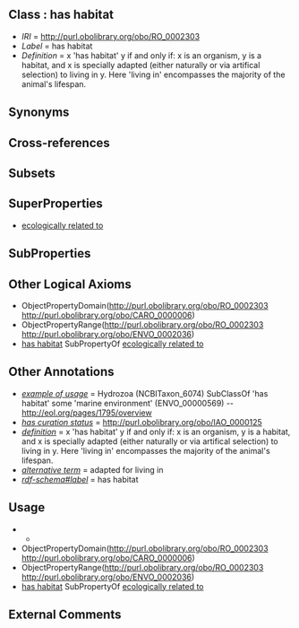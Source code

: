 
## Class : has habitat

 * *IRI* = http://purl.obolibrary.org/obo/RO_0002303
 * *Label* = has habitat
 * *Definition* = x 'has habitat' y if and only if: x is an organism, y is a habitat, and x is specially adapted (either naturally or via artifical selection) to living in y. Here 'living in' encompasses the majority of the animal's lifespan.

## Synonyms


## Cross-references


## Subsets


## SuperProperties

 * [ecologically related to](../../RO/21/RO_0002321.md)

## SubProperties


## Other Logical Axioms

 * ObjectPropertyDomain(<http://purl.obolibrary.org/obo/RO_0002303> <http://purl.obolibrary.org/obo/CARO_0000006>)
 * ObjectPropertyRange(<http://purl.obolibrary.org/obo/RO_0002303> <http://purl.obolibrary.org/obo/ENVO_0002036>)
 * [has habitat](../../RO/03/RO_0002303.md) SubPropertyOf [ecologically related to](../../RO/21/RO_0002321.md)

## Other Annotations

 * *[example of usage](../../IAO/12/IAO_0000112.md)* = Hydrozoa (NCBITaxon_6074) SubClassOf 'has habitat' some 'marine environment' (ENVO_00000569) -- http://eol.org/pages/1795/overview
 * *[has curation status](../../IAO/14/IAO_0000114.md)* = http://purl.obolibrary.org/obo/IAO_0000125
 * *[definition](../../IAO/15/IAO_0000115.md)* = x 'has habitat' y if and only if: x is an organism, y is a habitat, and x is specially adapted (either naturally or via artifical selection) to living in y. Here 'living in' encompasses the majority of the animal's lifespan.
 * *[alternative term](../../IAO/18/IAO_0000118.md)* = adapted for living in
 * *[rdf-schema#label](../../el/rdf-schema#label.md)* = has habitat

## Usage

 * -
 * ObjectPropertyDomain(<http://purl.obolibrary.org/obo/RO_0002303> <http://purl.obolibrary.org/obo/CARO_0000006>)
 * ObjectPropertyRange(<http://purl.obolibrary.org/obo/RO_0002303> <http://purl.obolibrary.org/obo/ENVO_0002036>)
 * [has habitat](../../RO/03/RO_0002303.md) SubPropertyOf [ecologically related to](../../RO/21/RO_0002321.md)

## External Comments

